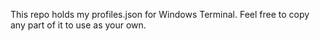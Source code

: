 This repo holds my profiles.json for Windows Terminal. Feel free to copy any part of it to use as your own.